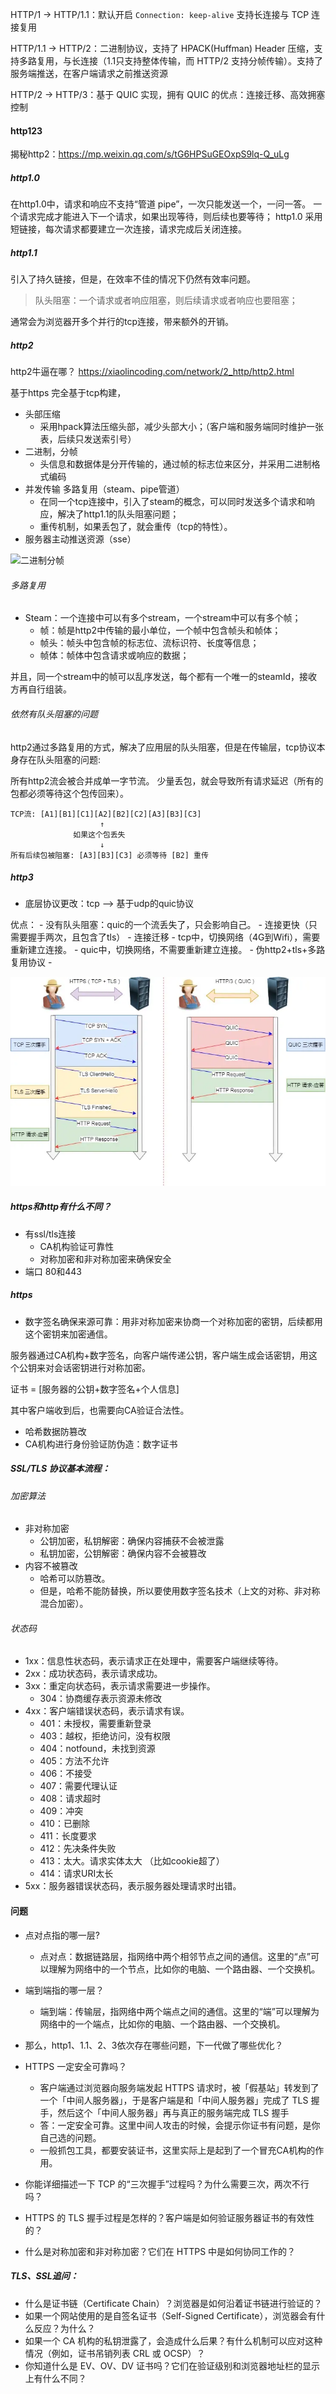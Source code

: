 
HTTP/1 -> HTTP/1.1：默认开启 `Connection: keep-alive` 支持长连接与 TCP 连接复用

HTTP/1.1 -> HTTP/2：二进制协议，支持了 HPACK(Huffman) Header 压缩，支持多路复用，与长连接（1.1只支持整体传输，而 HTTP/2 支持分帧传输）。支持了服务端推送，在客户端请求之前推送资源

HTTP/2 -> HTTP/3：基于 QUIC 实现，拥有 QUIC 的优点：连接迁移、高效拥塞控制


#### http123

揭秘http2：<https://mp.weixin.qq.com/s/tG6HPSuGEOxpS9lq-Q_uLg>

##### http1.0
在http1.0中，请求和响应不支持“管道 pipe”，一次只能发送一个，一问一答。
一个请求完成才能进入下一个请求，如果出现等待，则后续也要等待；
http1.0 采用短链接，每次请求都要建立一次连接，请求完成后关闭连接。


##### http1.1

引入了持久链接，但是，在效率不佳的情况下仍然有效率问题。

> 队头阻塞：一个请求或者响应阻塞，则后续请求或者响应也要阻塞；

通常会为浏览器开多个并行的tcp连接，带来额外的开销。

##### http2
http2牛逼在哪？ <https://xiaolincoding.com/network/2_http/http2.html>

基于https
完全基于tcp构建，
- 头部压缩
    - 采用hpack算法压缩头部，减少头部大小；（客户端和服务端同时维护一张表，后续只发送索引号）
- 二进制，分帧
    - 头信息和数据体是分开传输的，通过帧的标志位来区分，并采用二进制格式编码
- 并发传输 多路复用（steam、pipe管道）
    - 在同一个tcp连接中，引入了steam的概念，可以同时发送多个请求和响应，解决了http1.1的队头阻塞问题；
    - 重传机制，如果丢包了，就会重传（tcp的特性）。
- 服务器主动推送资源（sse）

![二进制分帧](https://cdn.xiaolincoding.com/gh/xiaolincoder/ImageHost/%E8%AE%A1%E7%AE%97%E6%9C%BA%E7%BD%91%E7%BB%9C/http2/%E4%BA%8C%E8%BF%9B%E5%88%B6%E5%B8%A7.png)

###### 多路复用

- Steam：一个连接中可以有多个stream，一个stream中可以有多个帧；
    - 帧：帧是http2中传输的最小单位，一个帧中包含帧头和帧体；
    - 帧头：帧头中包含帧的标志位、流标识符、长度等信息；
    - 帧体：帧体中包含请求或响应的数据；

并且，同一个stream中的帧可以乱序发送，每个都有一个唯一的steamId，接收方再自行组装。

###### 依然有队头阻塞的问题
http2通过多路复用的方式，解决了应用层的队头阻塞，但是在传输层，tcp协议本身存在队头阻塞的问题: 

所有http2流会被合并成单一字节流。
少量丢包，就会导致所有请求延迟（所有的包都必须等待这个包传回来）。
```text
TCP流: [A1][B1][C1][A2][B2][C2][A3][B3][C3]
                    ↑
              如果这个包丢失
                    ↓
所有后续包被阻塞: [A3][B3][C3] 必须等待 [B2] 重传
```


##### http3

- 底层协议更改：tcp ——> 基于udp的quic协议

优点：
    - 没有队头阻塞：quic的一个流丢失了，只会影响自己。
    - 连接更快（只需要握手两次，且包含了tls）
    - 连接迁移
        - tcp中，切换网络（4G到Wifi），需要重新建立连接。
        - quic中，切换网络，不需要重新建立连接。
    - 伪http2+tls+多路复用协议
    - 

![http3](./image2.png)

##### https和http有什么不同？
- 有ssl/tls连接
    - CA机构验证可靠性
    - 对称加密和非对称加密来确保安全
- 端口 80和443

##### https
- 数字签名确保来源可靠：用非对称加密来协商一个对称加密的密钥，后续都用这个密钥来加密通信。

服务器通过CA机构+数字签名，向客户端传递公钥，客户端生成会话密钥，用这个公钥来对会话密钥进行对称加密。

证书 = [服务器的公钥+数字签名+个人信息]

其中客户端收到后，也需要向CA验证合法性。

- 哈希数据防篡改
- CA机构进行身份验证防伪造：数字证书

##### SSL/TLS 协议基本流程：


###### 加密算法
- 非对称加密
    - 公钥加密，私钥解密：确保内容捕获不会被泄露
    - 私钥加密，公钥解密：确保内容不会被篡改
- 内容不被篡改
    - 哈希可以防篡改。
    - 但是，哈希不能防替换，所以要使用数字签名技术（上文的对称、非对称混合加密）。


###### 状态码
- 1xx：信息性状态码，表示请求正在处理中，需要客户端继续等待。
- 2xx：成功状态码，表示请求成功。
- 3xx：重定向状态码，表示请求需要进一步操作。
    - 304：协商缓存表示资源未修改
- 4xx：客户端错误状态码，表示请求有误。
    - 401：未授权，需要重新登录
    - 403：越权，拒绝访问，没有权限
    - 404：notfound，未找到资源
    - 405：方法不允许
    - 406：不接受
    - 407：需要代理认证
    - 408：请求超时
    - 409：冲突
    - 410：已删除
    - 411：长度要求
    - 412：先决条件失败
    - 413：太大。请求实体太大 （比如cookie超了）
    - 414：请求URI太长
- 5xx：服务器错误状态码，表示服务器处理请求时出错。


#### 问题
- 点对点指的哪一层?
    - 点对点：数据链路层，指网络中两个相邻节点之间的通信。这里的“点”可以理解为网络中的一个节点，比如你的电脑、一个路由器、一个交换机。
- 端到端指的哪一层？
    - 端到端：传输层，指网络中两个端点之间的通信。这里的“端”可以理解为网络中的一个端点，比如你的电脑、一个路由器、一个交换机。

- 那么，http1、1.1、2、3依次存在哪些问题，下一代做了哪些优化？

- HTTPS 一定安全可靠吗？
    - 客户端通过浏览器向服务端发起 HTTPS 请求时，被「假基站」转发到了一个「中间人服务器」，于是客户端是和「中间人服务器」完成了 TLS 握手，然后这个「中间人服务器」再与真正的服务端完成 TLS 握手
    - 答：一定安全可靠。这里中间人攻击的时候，会提示你证书有问题，是你自己选的问题。
    - 一般抓包工具，都要安装证书，这里实际上是起到了一个冒充CA机构的作用。



- 你能详细描述一下 TCP 的“三次握手”过程吗？为什么需要三次，两次不行吗？
- HTTPS 的 TLS 握手过程是怎样的？客户端是如何验证服务器证书的有效性的？
- 什么是对称加密和非对称加密？它们在 HTTPS 中是如何协同工作的？




##### TLS、SSL追问：
- 什么是证书链（Certificate Chain）？浏览器是如何沿着证书链进行验证的？
- 如果一个网站使用的是自签名证书（Self-Signed Certificate），浏览器会有什么反应？为什么？
- 如果一个 CA 机构的私钥泄露了，会造成什么后果？有什么机制可以应对这种情况（例如，证书吊销列表 CRL 或 OCSP）？
- 你知道什么是 EV、OV、DV 证书吗？它们在验证级别和浏览器地址栏的显示上有什么不同？